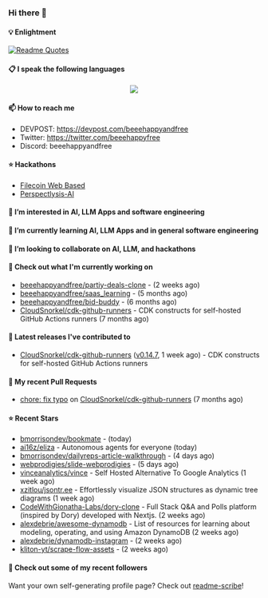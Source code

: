 ### Hi there 👋

#### 💡 Enlightment
[![Readme Quotes](https://quotes-github-readme.vercel.app/api?type=horizontal&theme=nord)](https://github.com/piyushsuthar/github-readme-quotes)

#### 📋 I speak the following languages

<p align="center">
  <a href="https://skillicons.dev">
    <img src="https://skillicons.dev/icons?i=git,kubernetes,docker,c,vim,terraform,python,typescript,java" />
  </a>
</p>


#### 📫 How to reach me
- DEVPOST: https://devpost.com/beeehappyandfree
- Twitter: https://twitter.com/beeehappyfree
- Discord: beeehappyandfree

#### ⭐️ Hackathons
- [Filecoin Web Based](https://devpost.com/software/youtube-dl-dweb)
- [Perspectlysis-AI](https://perspectlysis-ai.vercel.app)

#### 👀 I’m interested in AI, LLM Apps and software engineering

#### 🌱 I’m currently learning AI, LLM Apps and in general software engineering

#### 💞️ I’m looking to collaborate on AI, LLM, and hackathons

#### 👷 Check out what I'm currently working on

- [beeehappyandfree/partiy-deals-clone](https://github.com/beeehappyandfree/partiy-deals-clone) -  (2 weeks ago)
- [beeehappyandfree/saas_learning](https://github.com/beeehappyandfree/saas_learning) -  (5 months ago)
- [beeehappyandfree/bid-buddy](https://github.com/beeehappyandfree/bid-buddy) -  (6 months ago)
- [CloudSnorkel/cdk-github-runners](https://github.com/CloudSnorkel/cdk-github-runners) - CDK constructs for self-hosted GitHub Actions runners (7 months ago)

#### 🔭 Latest releases I've contributed to

- [CloudSnorkel/cdk-github-runners](https://github.com/CloudSnorkel/cdk-github-runners) ([v0.14.7](https://github.com/CloudSnorkel/cdk-github-runners/releases/tag/v0.14.7), 1 week ago) - CDK constructs for self-hosted GitHub Actions runners

#### 🔨 My recent Pull Requests

- [chore: fix typo](https://github.com/CloudSnorkel/cdk-github-runners/pull/542) on [CloudSnorkel/cdk-github-runners](https://github.com/CloudSnorkel/cdk-github-runners) (7 months ago)

#### ⭐ Recent Stars

- [bmorrisondev/bookmate](https://github.com/bmorrisondev/bookmate) -  (today)
- [ai16z/eliza](https://github.com/ai16z/eliza) - Autonomous agents for everyone (today)
- [bmorrisondev/dailyreps-article-walkthrough](https://github.com/bmorrisondev/dailyreps-article-walkthrough) -  (4 days ago)
- [webprodigies/slide-webprodigies](https://github.com/webprodigies/slide-webprodigies) -  (5 days ago)
- [vinceanalytics/vince](https://github.com/vinceanalytics/vince) - Self Hosted Alternative To Google Analytics (1 week ago)
- [xzitlou/jsontr.ee](https://github.com/xzitlou/jsontr.ee) - Effortlessly visualize JSON structures as dynamic tree diagrams (1 week ago)
- [CodeWithGionatha-Labs/dory-clone](https://github.com/CodeWithGionatha-Labs/dory-clone) - Full Stack Q&amp;A and Polls platform (inspired by Dory) developed with Nextjs. (2 weeks ago)
- [alexdebrie/awesome-dynamodb](https://github.com/alexdebrie/awesome-dynamodb) - List of resources for learning about modeling, operating, and using Amazon DynamoDB (2 weeks ago)
- [alexdebrie/dynamodb-instagram](https://github.com/alexdebrie/dynamodb-instagram) -  (2 weeks ago)
- [kliton-yt/scrape-flow-assets](https://github.com/kliton-yt/scrape-flow-assets) -  (2 weeks ago)

#### 👯 Check out some of my recent followers


Want your own self-generating profile page? Check out [readme-scribe](https://github.com/muesli/readme-scribe)!
